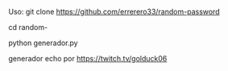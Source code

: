 Uso:
git clone https://github.com/errerero33/random-password 

cd random-

python generador.py

generador echo por  https://twitch.tv/golduck06
